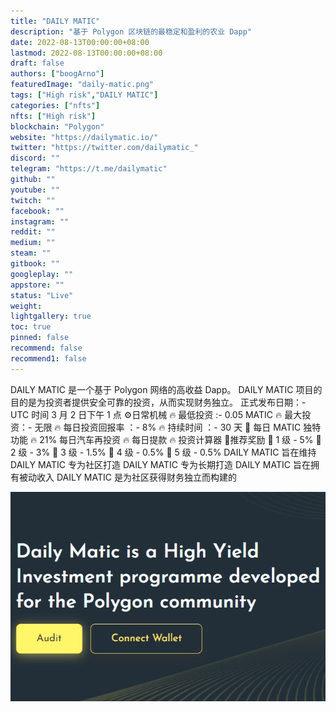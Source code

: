 ```yaml
---
title: "DAILY MATIC"
description: "基于 Polygon 区块链的最稳定和盈利的农业 Dapp"
date: 2022-08-13T00:00:00+08:00
lastmod: 2022-08-13T00:00:00+08:00
draft: false
authors: ["boogArno"]
featuredImage: "daily-matic.png"
tags: ["High risk","DAILY MATIC"]
categories: ["nfts"]
nfts: ["High risk"]
blockchain: "Polygon"
website: "https://dailymatic.io/"
twitter: "https://twitter.com/dailymatic_"
discord: ""
telegram: "https://t.me/dailymatic"
github: ""
youtube: ""
twitch: ""
facebook: ""
instagram: ""
reddit: ""
medium: ""
steam: ""
gitbook: ""
googleplay: ""
appstore: ""
status: "Live"
weight: 
lightgallery: true
toc: true
pinned: false
recommend: false
recommend1: false
---
```

DAILY MATIC 是一个基于 Polygon 网络的高收益 Dapp。
DAILY MATIC 项目的目的是为投资者提供安全可靠的投资，从而实现财务独立。
正式发布日期：- UTC 时间 3 月 2 日下午 1 点
⚙️日常机械
🔥 最低投资 :- 0.05 MATIC
🔥 最大投资：- 无限
🔥 每日投资回报率             ：- 8%
🔥 持续时间             ：- 30 天
🤩 每日 MATIC 独特功能
🔥 21% 每日汽车再投资
🔥 每日提款
🔥 投资计算器
🤝推荐奖励
🎁 1 级 - 5%
🎁 2 级 - 3%
🎁 3 级 - 1.5%
🎁 4 级 - 0.5%
🎁 5 级 - 0.5%
DAILY MATIC 旨在维持
DAILY MATIC 专为社区打造
DAILY MATIC 专为长期打造
DAILY MATIC 旨在拥有被动收入
DAILY MATIC 是为社区获得财务独立而构建的

![dailymatic-dapp-high-risk-matic-image1_3a82b7369c3884b2b5d10a86cc95e2fb](dailymatic-dapp-high-risk-matic-image1_3a82b7369c3884b2b5d10a86cc95e2fb.png)
